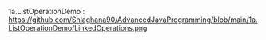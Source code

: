 1a.ListOperationDemo : https://github.com/Shlaghana90/AdvancedJavaProgramming/blob/main/1a.ListOperationDemo/LinkedOperations.png
